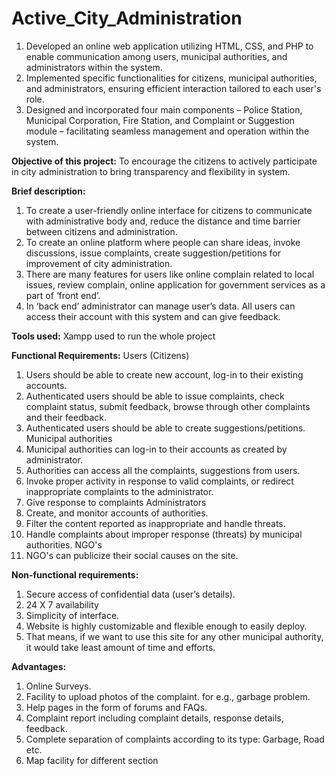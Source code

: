 # Active_City_Administration
1. Developed an online web application utilizing HTML, CSS, and PHP to enable communication among users, municipal authorities, and administrators within the system. 
2. Implemented specific functionalities for citizens, municipal authorities, and administrators, ensuring efficient interaction tailored to each user's role. 
3. Designed and incorporated four main components – Police Station, Municipal Corporation, Fire Station, and Complaint or Suggestion module – facilitating seamless management and operation within the system.

**Objective of this project:**
To encourage the citizens to actively participate in city administration to bring transparency and flexibility in system.

**Brief description:**
1. To create a user-friendly online interface for citizens to communicate with administrative body and, reduce the distance and time barrier between citizens and administration.
2. To create an online platform where people can share ideas, invoke discussions, issue complaints, create suggestion/petitions for improvement of city administration.
3. There are many features for users like online complain related to local issues, review complain, online application for government services as a part of ‘front end’.
4. In ‘back end’ administrator can manage user’s data. All users can access their account with this system and can give feedback.

**Tools used:**
Xampp used to run the whole project

**Functional Requirements:**
Users (Citizens)
1. Users should be able to create new account, log-in to their existing accounts.
2. Authenticated users should be able to issue complaints, check complaint status, submit feedback, browse through other complaints and their feedback.
3. Authenticated users should be able to create suggestions/petitions.
Municipal authorities
1. Municipal authorities can log-in to their accounts as created by administrator.
2. Authorities can access all the complaints, suggestions from users.
3. Invoke proper activity in response to valid complaints, or redirect inappropriate complaints to the administrator.
4. Give response to complaints
Administrators
1. Create, and monitor accounts of authorities.
2. Filter the content reported as inappropriate and handle threats.
3. Handle complaints about improper response (threats) by municipal authorities.
NGO's
1. NGO's can publicize their social causes on the site.

**Non-functional requirements:**
1. Secure access of confidential data (user’s details).
2. 24 X 7 availability
3. Simplicity of interface.
4. Website is highly customizable and flexible enough to easily deploy. 
5. That means, if we want to use this site for any other municipal authority, it would take least amount of time and efforts.

**Advantages:**
1. Online Surveys.
2. Facility to upload photos of the complaint. for e.g., garbage problem.
3. Help pages in the form of forums and FAQs.
4. Complaint report including complaint details, response details, feedback.
5. Complete separation of complaints according to its type: Garbage, Road etc.
6. Map facility for different section
